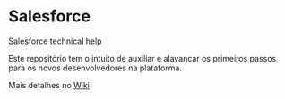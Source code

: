 # Salesforce
Salesforce technical help

Este repositório tem o intuito de auxiliar e alavancar os primeiros passos para os novos desenvolvedores na plataforma.

Mais detalhes no <a href="https://github.com/charleston76/Salesforce/wiki">Wiki</a>
